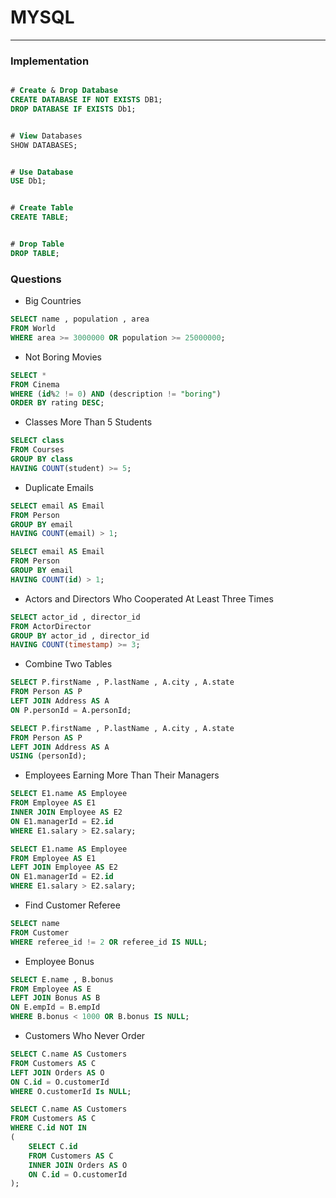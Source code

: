 # MYSQL

---

### Implementation
```sql

# Create & Drop Database
CREATE DATABASE IF NOT EXISTS DB1;
DROP DATABASE IF EXISTS Db1;


# View Databases
SHOW DATABASES;


# Use Database
USE Db1;


# Create Table
CREATE TABLE;


# Drop Table
DROP TABLE;


```

### Questions

- Big Countries
```sql
SELECT name , population , area
FROM World
WHERE area >= 3000000 OR population >= 25000000;
```

- Not Boring Movies
```sql
SELECT *
FROM Cinema
WHERE (id%2 != 0) AND (description != "boring")
ORDER BY rating DESC;
```

- Classes More Than 5 Students
```sql
SELECT class
FROM Courses
GROUP BY class
HAVING COUNT(student) >= 5;
```
- Duplicate Emails
```sql
SELECT email AS Email
FROM Person
GROUP BY email
HAVING COUNT(email) > 1;
```

```sql
SELECT email AS Email
FROM Person
GROUP BY email
HAVING COUNT(id) > 1;
```

- Actors and Directors Who Cooperated At Least Three Times
```sql
SELECT actor_id , director_id
FROM ActorDirector 
GROUP BY actor_id , director_id
HAVING COUNT(timestamp) >= 3;
```

- Combine Two Tables
```sql
SELECT P.firstName , P.lastName , A.city , A.state
FROM Person AS P
LEFT JOIN Address AS A
ON P.personId = A.personId;
```

```sql
SELECT P.firstName , P.lastName , A.city , A.state
FROM Person AS P
LEFT JOIN Address AS A
USING (personId);
```

- Employees Earning More Than Their Managers
```sql
SELECT E1.name AS Employee 
FROM Employee AS E1 
INNER JOIN Employee AS E2
ON E1.managerId = E2.id 
WHERE E1.salary > E2.salary;
```

```sql
SELECT E1.name AS Employee 
FROM Employee AS E1 
LEFT JOIN Employee AS E2
ON E1.managerId = E2.id 
WHERE E1.salary > E2.salary;
```

- Find Customer Referee
```sql
SELECT name 
FROM Customer
WHERE referee_id != 2 OR referee_id IS NULL;
```

- Employee Bonus
```sql
SELECT E.name , B.bonus
FROM Employee AS E
LEFT JOIN Bonus AS B
ON E.empId = B.empId
WHERE B.bonus < 1000 OR B.bonus IS NULL;
```

- Customers Who Never Order
```sql
SELECT C.name AS Customers
FROM Customers AS C
LEFT JOIN Orders AS O
ON C.id = O.customerId
WHERE O.customerId Is NULL;
```

```sql
SELECT C.name AS Customers
FROM Customers AS C
WHERE C.id NOT IN
(
    SELECT C.id
    FROM Customers AS C
    INNER JOIN Orders AS O
    ON C.id = O.customerId
);
```










```
